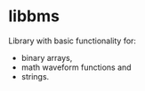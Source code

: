 # libbms

Library with basic functionality for:

- binary arrays,
- math waveform functions and
- strings. 
